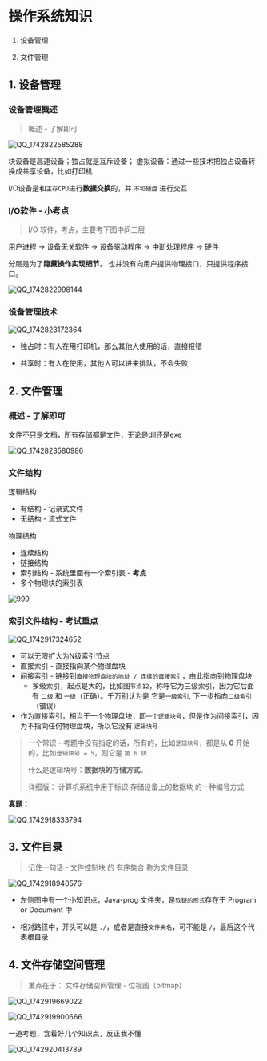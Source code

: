# 操作系统知识

1. 设备管理

2. 文件管理





## 1. 设备管理

### 设备管理概述

> 概述 - 了解即可

![QQ_1742822585288](/Users/wplay/2025/senior_software_infra_docs/文老师/基础/assets/QQ_1742822585288.png)

块设备是高速设备；独占就是互斥设备；  虚拟设备：通过一些技术把独占设备转换成共享设备，比如打印机



I/O设备是和`主存CPU`进行**数据交换**的，并 `不和硬盘` 进行交互



### I/O软件 - 小考点

> I/O 软件，考点，主要考下图中间三层

用户进程 -> 设备无关软件 -> 设备驱动程序 -> 中断处理程序 -> 硬件

分层是为了**隐藏操作实现细节**， 也并没有向用户提供物理接口，只提供程序接口。

![QQ_1742822998144](/Users/wplay/2025/senior_software_infra_docs/文老师/基础/assets/QQ_1742822998144.png)



### 设备管理技术

![QQ_1742823172364](/Users/wplay/2025/senior_software_infra_docs/文老师/基础/assets/QQ_1742823172364.png)

- 独占时：有人在用打印机，那么其他人使用的话，直接报错

- 共享时：有人在使用，其他人可以进来排队，不会失败





## 2. 文件管理

### 概述 - 了解即可

文件不只是文档，所有存储都是文件，无论是dll还是exe

![QQ_1742823580986](/Users/wplay/2025/senior_software_infra_docs/文老师/基础/assets/QQ_1742823580986.png)



### 文件结构

逻辑结构

- 有结构 - 记录式文件
- 无结构 - 流式文件

物理结构

- 连续结构
- 链接结构
- 索引结构 - 系统里面有一个索引表 - **考点**
- 多个物理块的索引表

![999](/Users/wplay/2025/senior_software_infra_docs/文老师/基础/assets/QQ_1742823689085.png)



### 索引文件结构 - 考试重点

![QQ_1742917324652](/Users/wplay/2025/senior_software_infra_docs/文老师/基础/assets/QQ_1742917324652.png)

- 可以无限扩大为N级索引节点
- 直接索引 - 直接指向某个物理盘块
- 间接索引 - 链接到`直接物理盘块的地址 / 连续的直接索引`，由此指向到物理盘块
  - 多级索引，起点是大的，比如图`节点12`，称呼它为三级索引，因为它后面有 `二级` 和 `一级`（正确）。千万别认为是 它是`一级索引`, 下一步指向`二级索引`（错误）
- 作为直接索引，相当于一个物理盘块，即`一个逻辑块号`，但是作为间接索引，因为不指向任何物理盘块，所以它没有 `逻辑块号`



>  一个常识 - 考题中没有指定的话，所有的，比如`逻辑块号`，都是从 **0** 开始的，比如`逻辑块号 = 5`，则它是 `第 6 块`
>
> 什么是逻辑块号：**数据块的存储方式**。
>
>  详细版： 计算机系统中用于标识 存储设备上的数据块 的一种编号方式



**真题：**

![QQ_1742918333794](/Users/wplay/2025/senior_software_infra_docs/文老师/基础/assets/QQ_1742918333794.png)



## 3. 文件目录

> 记住一句话 - 文件控制块 的 有序集合 称为文件目录



![QQ_1742918940576](/Users/wplay/2025/senior_software_infra_docs/文老师/基础/assets/QQ_1742918940576.png)

- 左侧图中有一个小知识点，Java-prog 文件夹，是`软链的形式`存在于 Program or Document 中

- 相对路径中，开头可以是 `./`，或者是直接`文件夹名`，可不能是 `/`，最后这个代表根目录



## 4. 文件存储空间管理

> 重点在于： 文件存储空间管理 - 位视图（bitmap）

![QQ_1742919669022](/Users/wplay/2025/senior_software_infra_docs/文老师/基础/assets/QQ_1742919669022.png)

![QQ_1742919900666](/Users/wplay/2025/senior_software_infra_docs/文老师/基础/assets/QQ_1742919900666.png)

一道考题，含着好几个知识点，反正我不懂

![QQ_1742920413789](/Users/wplay/2025/senior_software_infra_docs/文老师/基础/assets/QQ_1742920413789.png)
